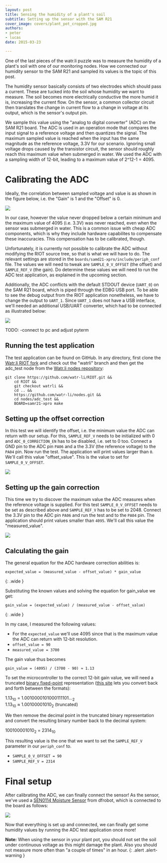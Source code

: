 ```yaml
---
layout: post
title: Sensing the humidity of a plant's soil
subtitle: Setting up the sensor with the SAM R21
cover_image: covers/plant_pot_cropped.jpg
authors:
- peter
- lucas
date: 2015-03-23

---
```


One of the last pieces of the watr.li puzzle was to measure the humidity of a plant's soil with one of our monitoring nodes. How we connected our humidity sensor to the SAM R21 and sampled its values is the topic of this post.

<!-- more -->

The humidity sensor basically consists of two electrodes which should pass a current. These are tucked into the soil whose humidity we want to measure. The soil becomes more electrically conductive the more humid it is, increasing the current flow. On the sensor, a common collector circuit then translates the change in current flow to a change in voltage at its output, which is the sensor's output pin.

We sample this value using the "analog to digital converter" (ADC) on the SAM R21 board. The ADC is used in an operation mode that compares the input signal to a reference voltage and then quantizes the signal. The maximum sampled value is reached when the input has the same magnitude as the reference voltage, 3.3V for our scenario. Ignoring small voltage drops caused by the transistor circuit, the sensor should roughly reach this maximum value when submerged in water. We used the ADC with a sampling width of 12-bit, leading to a maximum value of 2^12-1 = 4095.


# Calibrating the ADC

Ideally, the correlation between sampled voltage and value is as shown in the figure below, i.e. the "Gain" is 1 and the "Offset" is 0.

<img src="images/sensing-moisture/calibration.png">

In our case, however the value never dropped below a certain minimum and the maximum value of 4095 (i.e. 3.3V) was never reached, even when the sensor was submerged in water. This is a common issue with cheap ADC components, which is why they include hardware capabilites to compensate these inaccuracies. This compensation has to be calibrated, though.

Unfortunately, it is currently not possible to calibrate the ADC without modifying the RIOT source tree, so that is what we will have to do. The relevant settings are stored in the `boards/samd21-xpro/include/periph_conf` file. The values we will need to tweak are `SAMPLE_0_V_OFFSET` (the offset) and `SAMPLE_REF_V` (the gain). Do determine these values we will need to run the ADC test application, as explained in the upcoming section.

Additionally, the ADC conflicts with the default STDOUT device (`UART_0`) on the SAM R21 board, which is piped through the EDBG USB port. To be able to see the debug output from the RIOT application nonetheless, we have to change the output to `UART_1`. Since `UART_1` does not have a USB interface, we'll needed an additional USB/UART converter, which had to be connected as illustrated below:

<img src="images/sensing-moisture/uart.png">

TODO: -connect to pc and adjust pyterm

## Running the test application

The test application can be found on GitHub. In any directory, first clone the [Watr.li RIOT fork](https://github.com/watr-li/RIOT) and check out the "watrli" branch and then get the adc_test node from the [Watr.li nodes repository](https://github.com/watr-li/nodes):

    git clone https://github.com/watr-li/RIOT.git &&
        cd RIOT &&
        git checkout watrli &&
        cd .. &&
        https://github.com/watr-li/nodes.git &&
        cd nodes/adc_test &&
        BOARD=samr21-xpro make


## Setting up the offset correction

In this test we will identify the offset, i.e. the minimum value the ADC can return with our setup. For this, `SAMPLE_REF_V` needs to be initialized with 0 and `ADC_0_CORRECTION_EN` has to be disabled, i.e. set to 0 too. Connect a GND pin to the ADC pin `PA06` and a the 3.3V (the reference voltage) to the `PA04` pin. Now run the test. The application will print values larger than `0`. We'll call this value "offset_value". This is the value to set for `SAMPLE_0_V_OFFSET`.

<img src="images/sensing-moisture/offset-calibration.png">


## Setting up the gain correction

This time we try to discover the maximum value the ADC measures when the reference voltage is supplied. For this test `SAMPLE_0_V_OFFSET` needs to be set as described above and `SAMPLE_REF_V` has to be set to 2048. Connect the 3.3V pin to the ADC pin `PA06` and run the test and to the `PA04` pin. The application should print values smaller than `4095`. We'll call this value the "measured_value".

<img src="images/sensing-moisture/gain-calibration.png">


## Calculating the gain

The general equation for the ADC hardware correction abilities is:

    expected_value = (measured_value - offset_value) * gain_value
{: .wide }

Substituting the known values and solving the equation for gain_value we get:

    gain_value = (expected_value) / (measured_value - offset_value)
{: .wide }

In my case, I measured the following values:

* For the `expected_value` we'll use 4095 since that is the maximum value the ADC can return with 12-bit resolution. 
* `offset_value = 90`
* `measured_value = 3700`

The gain value thus becomes

    gain_value = (4095) / (3700 - 90) ≈ 1.13

To set the microcontroller to the correct 12-bit gain value, we will need a truncated [binary fixed-point](http://www.cs.uwm.edu/~cs151/Bacon/Lecture/HTML/ch03s07.html) representation ([this site](http://www.exploringbinary.com/binary-converter/) lets you convert back and forth between the formats):

<p>
    1.13<sub>10</sub> = 1.0010000101000111101...<sub>2</sub>
    <br>
    1.13<sub>10</sub> ≈ 1.00100001010<sub>2</sub> (truncated)
</p>

We then remove the decimal point in the truncated binary representation and convert the resulting binary number back to the decimal system:

<p>
    100100001010<sub>2</sub> = 2314<sub>10</sub>
</p>

This resulting value is the one that we want to set the `SAMPLE_REF_V` parameter in our `periph_conf` to.

* `SAMPLE_0_V_OFFSET = 90`
* `SAMPLE_REF_V = 2314`




# Final setup

After calibrating the ADC, we can finally connect the sensor! As the sensor, we've used a [SEN0114 Moisture Sensor](http://www.dfrobot.com/index.php?route=product/product&product_id=599) from dfrobot, which is connected to the board as follows:

<img src="images/sensing-moisture/sensor.png">

Now that everything is set up and connected, we can finally get some humidity values by running the ADC test application once more!

**Note:** When using the sensor in your plant pot, you should not set the soil under continuous voltage as this might damage the plant. Also you should not measure more often than "a couple of times" in an hour.
{: .alert .alert-warning }
